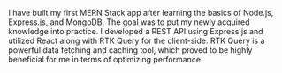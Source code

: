 I have built my first MERN Stack app after learning the basics of Node.js, Express.js, and MongoDB. The goal was to put my newly acquired knowledge into practice. I developed a REST API using Express.js and utilized React along with RTK Query for the client-side. RTK Query is a powerful data fetching and caching tool, which proved to be highly beneficial for me in terms of optimizing performance.
